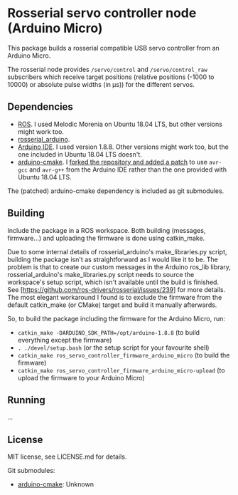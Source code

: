 # Rosserial servo controller node (Arduino Micro)

This package builds a rosserial compatible USB servo controller from an Arduino Micro.

The rosserial node provides `/servo/control` and `/servo/control_raw` subscribers which receive target positions (relative positions (-1000 to 10000) or absolute pulse widths (in µs)) for the different servos.

## Dependencies

- [ROS](http://www.ros.org/). I used Melodic Morenia on Ubuntu 18.04 LTS, but other versions might work too.
- [rosserial_arduino](http://wiki.ros.org/rosserial_arduino).
- [Arduino IDE](https://www.arduino.cc/en/Main/Software). I used version 1.8.8. Other versions might work too, but the one included in Ubuntu 18.04 LTS doesn't.
- [arduino-cmake](https://github.com/queezythegreat/arduino-cmake). I [forked the repository and added a patch](https://github.com/Vijfendertig/arduino-cmake) to use `avr-gcc` and `avr-g++` from the Arduino IDE rather than the one provided with Ubuntu 18.04 LTS.

The (patched) arduino-cmake dependency is included as git submodules.

## Building

Include the package in a ROS workspace. Both building (messages, firmware...) and uploading the firmware is done using catkin_make.

Due to some internal details of rosserial_arduino's make_libraries.py script, building the package isn't as straightforward as I would like it to be. The problem is that to create our custom messages in the Arduino ros_lib library, rosserial_arduino's make_libraries.py script needs to source the workspace's setup script, which isn't available until the build is finished. See [https://github.com/ros-drivers/rosserial/issues/239] for more details. 
The most elegant workaround I found is to exclude the firmware from the default catkin_make (or CMake) target and build it manually afterwards.

So, to build the package including the firmware for the Arduino Micro, run:

- `catkin_make -DARDUINO_SDK_PATH=/opt/arduino-1.8.8` (to build everything except the firmware)
- `. ./devel/setup.bash` (or the setup script for your favourite shell)
- `catkin_make ros_servo_controller_firmware_arduino_micro` (to build the firmware)
- `catkin_make ros_servo_controller_firmware_arduino_micro-upload` (to upload the firmware to your Arduino Micro)

## Running

...

## License

MIT license, see LICENSE.md for details.

Git submodules:

- [arduino-cmake](https://github.com/queezythegreat/arduino-cmake): Unknown